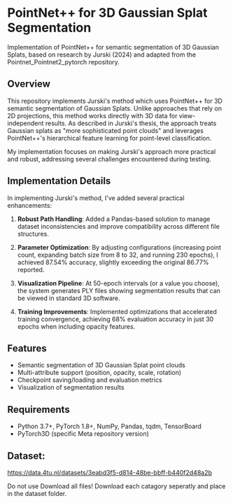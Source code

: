 # PointNet++ for 3D Gaussian Splat Segmentation

Implementation of PointNet++ for semantic segmentation of 3D Gaussian Splats, based on research by Jurski (2024) and adapted from the Pointnet_Pointnet2_pytorch repository.

## Overview

This repository implements Jurski's method which uses PointNet++ for 3D semantic segmentation of Gaussian Splats. Unlike approaches that rely on 2D projections, this method works directly with 3D data for view-independent results. As described in Jurski's thesis, the approach treats Gaussian splats as "more sophisticated point clouds" and leverages PointNet++'s hierarchical feature learning for point-level classification.

My implementation focuses on making Jurski's approach more practical and robust, addressing several challenges encountered during testing.

## Implementation Details

In implementing Jurski's method, I've added several practical enhancements:

1. **Robust Path Handling**: Added a Pandas-based solution to manage dataset inconsistencies and improve compatibility across different file structures.

2. **Parameter Optimization**: By adjusting configurations (increasing point count, expanding batch size from 8 to 32, and running 230 epochs), I achieved 87.54% accuracy, slightly exceeding the original 86.77% reported.

3. **Visualization Pipeline**: At 50-epoch intervals (or a value you choose), the system generates PLY files showing segmentation results that can be viewed in standard 3D software.

4. **Training Improvements**: Implemented optimizations that accelerated training convergence, achieving 68% evaluation accuracy in just 30 epochs when including opacity features.

## Features
- Semantic segmentation of 3D Gaussian Splat point clouds
- Multi-attribute support (position, opacity, scale, rotation)
- Checkpoint saving/loading and evaluation metrics
- Visualization of segmentation results

## Requirements
- Python 3.7+, PyTorch 1.8+, NumPy, Pandas, tqdm, TensorBoard
- PyTorch3D (specific Meta repository version)

## Dataset:

https://data.4tu.nl/datasets/3eabd3f5-d814-48be-bbff-b440f2d48a2b


Do not use Download all files! Download each catagory seperatly and place in the dataset folder. 
